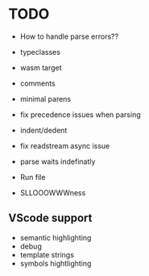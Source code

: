 # TODO

- How to handle parse errors??
- typeclasses
- wasm target
- comments
- minimal parens
- fix precedence issues when parsing
- indent/dedent
- fix readstream async issue
- parse waits indefinatly
- Run file

- SLLOOOWWWness

## VScode support
- semantic highlighting
- debug
- template strings
- symbols hightlighting